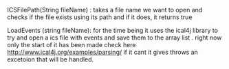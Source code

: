 ICSFilePath(String fileName) :
    takes a file name we want to open and checks if the file exists using its path and 
    if it does, it returns true

LoadEvents (string fileName):
    for the time being it uses the ical4j library to try and open a ics file with events
    and save them to the array list . right now only the start of it has been made
    check here http://www.ical4j.org/examples/parsing/ if it cant it gives throws an excetoion
    that will be handled.